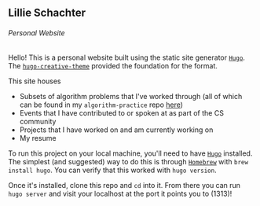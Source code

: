 
## Lillie Schachter
###### Personal Website

Hello! This is a personal website built using the static site generator [`Hugo`](https://gohugo.io/). The [`hugo-creative-theme`](https://themes.gohugo.io/creative/) provided the foundation for the format. 

This site houses

- Subsets of algorithm problems that I've worked through (all of which can be found in my `algorithm-practice` repo [here](https://github.com/lschachter/algorithm-practice))
- Events that I have contributed to or spoken at as part of the CS community
- Projects that I have worked on and am currently working on
- My resume

To run this project on your local machine, you'll need to have [`Hugo`](https://gohugo.io/) installed. The simplest (and suggested) way to do this is through [`Homebrew`](https://brew.sh/) with `brew install hugo`. You can verify that this worked with `hugo version`. 

Once it's installed, clone this repo and `cd` into it. From there you can run `hugo server` and visit your localhost at the port it points you to (1313)!
